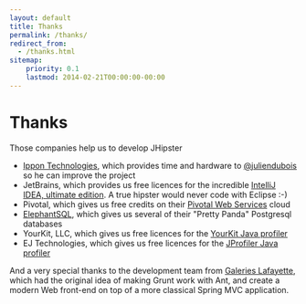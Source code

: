 ```yaml
---
layout: default
title: Thanks
permalink: /thanks/
redirect_from:
  - /thanks.html
sitemap:
    priority: 0.1
    lastmod: 2014-02-21T00:00:00-00:00
---
```


# <i class="fa fa-gift"></i> Thanks

Those companies help us to develop JHipster

*   [Ippon Technologies](http://www.ippon.fr/), which provides time and hardware to [@juliendubois](https://twitter.com/juliendubois) so he can improve the project
*   JetBrains, which provides us free licences for the incredible [IntelliJ IDEA, ultimate edition](http://www.jetbrains.com/idea). A true hipster would never code with Eclipse :-)
*   Pivotal, which gives us free credits on their [Pivotal Web Services](http://run.pivotal.io/) cloud
*   [ElephantSQL](http://www.elephantsql.com/), which gives us several of their "Pretty Panda" Postgresql databases
*   YourKit, LLC, which gives us free licences for the [YourKit Java profiler](http://www.yourkit.com/java/profiler/index.jsp)
*   EJ Technologies, which gives us free licences for the [JProfiler Java profiler](http://www.ej-technologies.com/products/jprofiler/overview.html)

And a very special thanks to the development team from [Galeries Lafayette](http://www.galerieslafayette.com/), which had the original idea of making Grunt work with Ant, and create a modern Web front-end on top of a more classical Spring MVC application.

